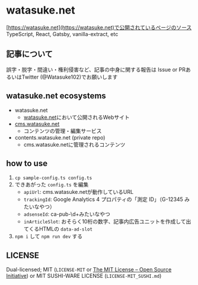# watasuke.net

[https://watasuke.net](https://watasuke.net)で公開されているページのソース  
TypeScript, React, Gatsby, vanilla-extract, etc

## 記事について

誤字・脱字・間違い・権利侵害など、記事の中身に関する報告は Issue or PRあるいはTwitter (@Watasuke102)でお願いします

## watasuke.net ecosystems

- watasuke.net
  - [watasuke.net](https://watasuke.net/)において公開されるWebサイト
- [cms.watasuke.net](https://github.com/watasuke102/cms.watasuke.net)
  - コンテンツの管理・編集サービス
- contents.watasuke.net (private repo)
  - cms.watasuke.netに管理されるコンテンツ

## how to use

1. `cp sample-config.ts config.ts`
2. できあがった `config.ts` を編集
   - `apiUrl`: cms.watasuke.netが動作しているURL
   - `trackingId`: Google Analytics 4 プロパティの「測定 ID」（G-12345 みたいなやつ）
   - `adsenseId`: ca-pub-\d+みたいなやつ
   - `inArticleSlot`: おそらく10桁の数字、記事内広告ユニットを作成して出てくるHTMLの `data-ad-slot`
3. `npm i` して `npm run dev` する

## LICENSE

Dual-licensed; MIT (`LICENSE-MIT` or [The MIT License – Open Source Initiative](https://opensource.org/license/mit/)) or MIT SUSHI-WARE LICENSE (`LICENSE-MIT_SUSHI.md`)
